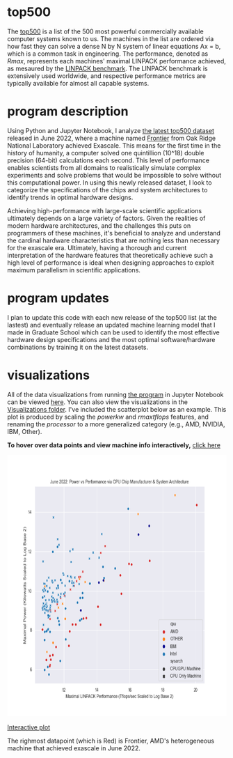 # top500
The [top500](https://www.top500.org/project/top500_description/) is a list of the 500 most powerful commercially available computer systems known to us. 
The machines in the list are ordered via how fast they can solve a dense N by N system of linear equations Ax = b, which is a common task in engineering.
The performance, denoted as *Rmax*, represents each machines' maximal LINPACK performance achieved, as mesaured by the [LINPACK benchmark](http://www.netlib.org/utk/people/JackDongarra/PAPERS/hpl.pdf). The LINPACK benchmark is extensively used worldwide, and respective performance metrics are typically available for almost all capable systems.


# program description 
Using Python and Jupyter Notebook, I analyze [the latest top500 dataset](https://www.top500.org/lists/top500/2022/06/) released in June 2022, where a machine named [Frontier](https://www.olcf.ornl.gov/frontier/) from Oak Ridge National Laboratory achieved Exascale. This means for the first time in the history of humanity, 
a computer solved one quintillion (10^18) double precision (64-bit) calculations each second. This level of performance enables scientists from all domains to 
realistically simulate complex experiments and solve problems that would be impossible to solve without this computational power. In using this newly released dataset, I look to categorize the specifications of the chips and system architectures to identify trends in optimal hardware designs. 

Achieving high-performance with large-scale scientific applications ultimately depends on a large variety of factors. Given the realities of modern hardware architectures, and the challenges this puts on programmers of these machines, it's beneficial to analyze and understand the cardinal hardware characteristics that are nothing less than necessary for the exascale era. Ultimately, having a thorough and current interpretation of the hardware features that theoretically achieve such a high level of performance is ideal when designing approaches to exploit maximum parallelism in scientific applications. 

# program updates
I plan to update this code with each new release of the top500 list (at the lastest) and eventually release an updated machine learning model that I made in Graduate School which can be used to identify the most effective hardware design specifications and the most optimal software/hardware combinations by training it on the latest datasets. 

# visualizations
All of the data visualizations from running [the program](https://github.com/tommygorham/top500/blob/main/top500analysis.py) in Jupyter Notebook can be viewed [here](https://github.com/tommygorham/top500/blob/main/top500_notebook.ipynb). You can also view the visualizations in the [Visualizations folder](https://github.com/tommygorham/top500/tree/main/Visualizations).
I've included the scatterplot below as an example. This plot is produced by scaling the *powerkw* and *rmaxtflops* features, and renaming the *processor* to a more generalized category (e.g., AMD, NVIDIA, IBM, Other).

**To hover over data points and view machine info interactively,** [click here](http://htmlpreview.github.io/?https://github.com/tommygorham/top500/blob/main/Visualizations/InteractiveMachineInfo.html) 


<p align="center">
<img src="https://github.com/tommygorham/top500/blob/main/Visualizations/June2022powervperformance_cpu_and_arch.png" height="600px"  />
</p> 

[Interactive plot](http://htmlpreview.github.io/?https://github.com/tommygorham/top500/blob/main/Visualizations/InteractiveMachineInfo.html)

The righmost datapoint (which is Red) is Frontier, AMD's heterogeneous machine that achieved exascale in June 2022. 
